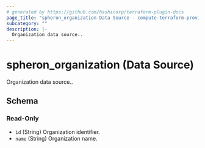 ```yaml
---
# generated by https://github.com/hashicorp/terraform-plugin-docs
page_title: "spheron_organization Data Source - compute-terraform-provider"
subcategory: ""
description: |-
  Organization data source..
---
```


# spheron_organization (Data Source)

Organization data source..



<!-- schema generated by tfplugindocs -->
## Schema

### Read-Only

- `id` (String) Organization identifier.
- `name` (String) Organization name.


